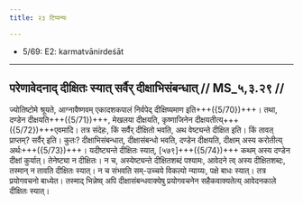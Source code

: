 ```yaml
---
title: २३ टिप्पन्यः

---
```

- 5/69: E2: karmatvānirdeśāt

____________________________________________


## परेणावेदनाद् दीक्षितः स्यात् सर्वैर् दीक्षाभिसंबन्धात् // MS_५,३.२९ //

ज्योतिष्टोमे श्रूयते, आग्नावैष्णवम् एकादशकपालं निर्वपेद् दीक्षिष्यमाण इति+++({5/70})+++। तथा, दण्डेन दीक्षयति+++({5/71})+++, मेखलया दीक्षयति, कृष्णाजिनेन दीक्षयतीत्य्+++({5/72})+++एवमादि। तत्र संदेहः, किं सर्वैर् दीक्षितो भवति, अथ वेष्ट्यन्ते दीक्षित इति। किं तावत् प्राप्तम्? सर्वैर् इति। कुतः? दीक्षाभिसंबन्धात्, दीक्षासंबन्धो भवति, दण्डेन दीक्षयति, दीक्षाम् अस्य करोतीत्य् अर्थः+++({5/73})+++। यदीष्ट्यन्ते दीक्षितः स्यात्, [५७९]+++({5/74})+++ कथम् अस्य दण्डेन दीक्षां कुर्यात्। तेनेष्ट्या न दीक्षितः। न च, अस्येष्ट्यन्ते दीक्षितशब्दं पश्यामः, आवेदने त्व् अस्य दीक्षितशब्दः, तस्मान् न तावति दीक्षितः स्यात्। न च संभवति सम्-उच्चये विकल्पो न्याय्यः, पक्षे बाधः स्यात्। तत्र प्रयोगवचनो बाध्येत। तस्माद् भिन्नेष्व् अपि दीक्षासंबन्धवाक्येषु प्रयोगवचनेन सहैकवाक्यतेत्य् आवेदनकाले दीक्षितः स्यात्।
